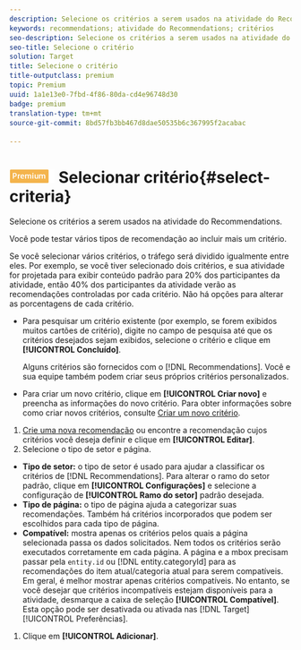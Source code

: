 ```yaml
---
description: Selecione os critérios a serem usados na atividade do Recommendations.
keywords: recommendations; atividade do Recommendations; critérios
seo-description: Selecione os critérios a serem usados na atividade do Recommendations.
seo-title: Selecione o critério
solution: Target
title: Selecione o critério
title-outputclass: premium
topic: Premium
uuid: 1a1e13e0-7fbd-4f86-80da-cd4e96748d30
badge: premium
translation-type: tm+mt
source-git-commit: 8bd57fb3bb467d8dae50535b6c367995f2acabac

---
```



# ![PREMIUM](/help/assets/premium.png) Selecionar critério{#select-criteria}

Selecione os critérios a serem usados na atividade do Recommendations.

Você pode testar vários tipos de recomendação ao incluir mais um critério.

Se você selecionar vários critérios, o tráfego será dividido igualmente entre eles. Por exemplo, se você tiver selecionado dois critérios, e sua atividade for projetada para exibir conteúdo padrão para 20% dos participantes da atividade, então 40% dos participantes da atividade verão as recomendações controladas por cada critério. Não há opções para alterar as porcentagens de cada critério.

* Para pesquisar um critério existente (por exemplo, se forem exibidos muitos cartões de critério), digite no campo de pesquisa até que os critérios desejados sejam exibidos, selecione o critério e clique em **[!UICONTROL Concluído]**.

   Alguns critérios são fornecidos com o [!DNL Recommendations]. Você e sua equipe também podem criar seus próprios critérios personalizados.

* Para criar um novo critério, clique em **[!UICONTROL Criar novo]** e preencha as informações do novo critério. Para obter informações sobre como criar novos critérios, consulte [Criar um novo critério](../../c-recommendations/c-algorithms/create-new-algorithm.md#task_8A9CB465F28D44899F69F38AD27352FE).

1. [Crie uma nova recomendação](../../c-recommendations/t-create-recs-activity/create-recs-activity.md#task_6874328773C64C44A73F0A130AD3F96F) ou encontre a recomendação cujos critérios você deseja definir e clique em **[!UICONTROL Editar]**.
1. Selecione o tipo de setor e página.

* **Tipo de setor:** o tipo de setor é usado para ajudar a classificar os critérios de [!DNL Recommendations]. Para alterar o ramo do setor padrão, clique em **[!UICONTROL Configurações]** e selecione a configuração de **[!UICONTROL Ramo do setor]** padrão desejada.
* **Tipo de página:** o tipo de página ajuda a categorizar suas recomendações. Também há critérios incorporados que podem ser escolhidos para cada tipo de página.
* **Compatível:** mostra apenas os critérios pelos quais a página selecionada passa os dados solicitados. Nem todos os critérios serão executados corretamente em cada página. A página e a mbox precisam passar pela `entity.id` ou [!DNL entity.categoryId] para as recomendações do item atual/categoria atual para serem compatíveis. Em geral, é melhor mostrar apenas critérios compatíveis. No entanto, se você desejar que critérios incompatíveis estejam disponíveis para a atividade, desmarque a caixa de seleção **[!UICONTROL Compatível]**. Esta opção pode ser desativada ou ativada nas [!DNL Target] [!UICONTROL Preferências].

1. Clique em **[!UICONTROL Adicionar]**.
